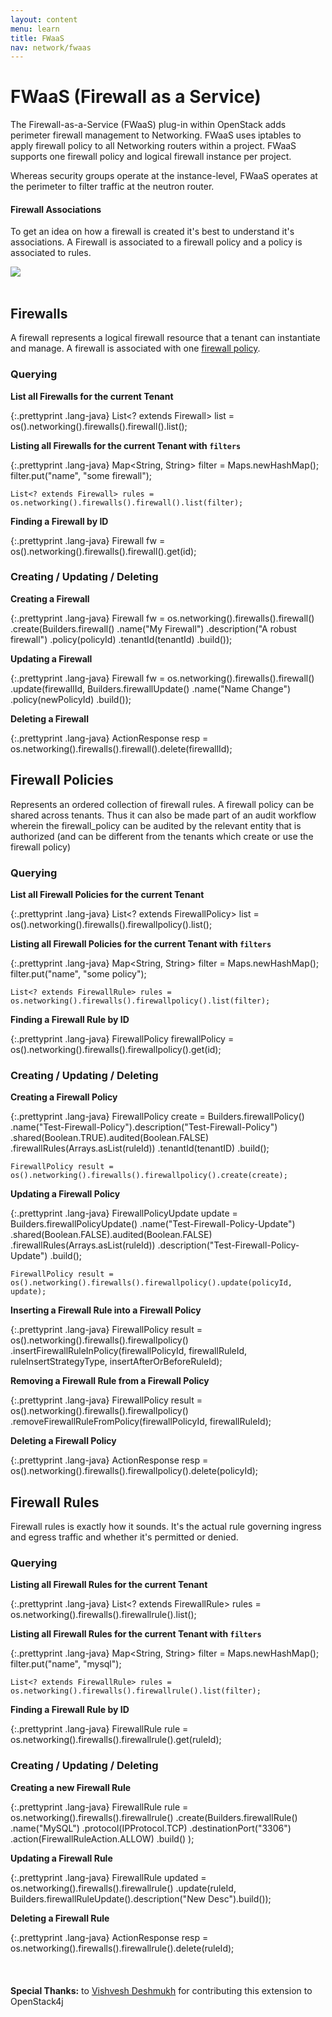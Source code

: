 ```yaml
---
layout: content
menu: learn
title: FWaaS
nav: network/fwaas
---
```


# FWaaS (Firewall as a Service)

The Firewall-as-a-Service (FWaaS) plug-in within OpenStack adds perimeter firewall management to Networking. FWaaS uses iptables to apply firewall policy to all Networking routers within a project. FWaaS supports one firewall policy and logical firewall instance per project.

Whereas security groups operate at the instance-level, FWaaS operates at the perimeter to filter traffic at the neutron router.

#### **Firewall Associations**

To get an idea on how a firewall is created it's best to understand it's associations.  A Firewall is associated to a firewall policy and a policy is associated to rules. 

<img src="https://docs.google.com/drawings/d/sDqBqvZPGu0-OblnGWa9HrQ/image?w=667&h=74&rev=57&ac=1">
<br>
<br>

## Firewalls

A firewall represents a logical firewall resource that a tenant can instantiate and manage. A firewall is associated with one [firewall policy](#firewall-policies).

### Querying

**List all Firewalls for the current Tenant**

{:.prettyprint .lang-java}
	List<? extends Firewall> list = os().networking().firewalls().firewall().list();

**Listing all Firewalls for the current Tenant with `filters`**

{:.prettyprint .lang-java}
    Map<String, String> filter = Maps.newHashMap();
    filter.put("name", "some firewall");

	List<? extends Firewall> rules = os.networking().firewalls().firewall().list(filter);

**Finding a Firewall by ID**

{:.prettyprint .lang-java}
	Firewall fw = os().networking().firewalls().firewall().get(id);

### Creating / Updating / Deleting

**Creating a Firewall**

{:.prettyprint .lang-java}
	Firewall fw = os.networking().firewalls().firewall()
                    .create(Builders.firewall()
                             .name("My Firewall")
                             .description("A robust firewall")
                             .policy(policyId)
                             .tenantId(tenantId)
                             .build());

**Updating a Firewall**

{:.prettyprint .lang-java}
	Firewall fw = os.networking().firewalls().firewall()
                    .update(firewallId, Builders.firewallUpdate()
                           .name("Name Change")
                           .policy(newPolicyId)
                           .build());

**Deleting a Firewall**

{:.prettyprint .lang-java}
	ActionResponse resp = os.networking().firewalls().firewall().delete(firewallId);
<br>

## Firewall Policies

Represents an ordered collection of firewall rules. A firewall policy can be shared across tenants. 
Thus it can also be made part of an audit workflow wherein the firewall_policy can be audited by the relevant entity that is 
authorized (and can be different from the tenants which create or use the firewall policy)

### Querying

**List all Firewall Policies for the current Tenant**

{:.prettyprint .lang-java}
	List<? extends FirewallPolicy> list = os().networking().firewalls().firewallpolicy().list();

**Listing all Firewall Policies for the current Tenant with `filters`**

{:.prettyprint .lang-java}
    Map<String, String> filter = Maps.newHashMap();
    filter.put("name", "some policy");

	List<? extends FirewallRule> rules = os.networking().firewalls().firewallpolicy().list(filter);

**Finding a Firewall Rule by ID**

{:.prettyprint .lang-java}
	FirewallPolicy firewallPolicy = os().networking().firewalls().firewallpolicy().get(id);

### Creating / Updating / Deleting

**Creating a Firewall Policy**

{:.prettyprint .lang-java}
	FirewallPolicy create = Builders.firewallPolicy()
			        .name("Test-Firewall-Policy").description("Test-Firewall-Policy")
			        .shared(Boolean.TRUE).audited(Boolean.FALSE)
			        .firewallRules(Arrays.asList(ruleId))
			        .tenantId(tenantID)
			        .build();

	FirewallPolicy result = os().networking().firewalls().firewallpolicy().create(create);

**Updating a Firewall Policy**

{:.prettyprint .lang-java}
	FirewallPolicyUpdate update = Builders.firewallPolicyUpdate()
				        .name("Test-Firewall-Policy-Update")
				        .shared(Boolean.FALSE).audited(Boolean.FALSE)
				        .firewallRules(Arrays.asList(ruleId))
				        .description("Test-Firewall-Policy-Update")
				        .build();

	FirewallPolicy result = os().networking().firewalls().firewallpolicy().update(policyId, update);


**Inserting a Firewall Rule into a Firewall Policy**

{:.prettyprint .lang-java}
	FirewallPolicy result = os().networking().firewalls().firewallpolicy()
        			    .insertFirewallRuleInPolicy(firewallPolicyId, 
								firewallRuleId, 
								ruleInsertStrategyType, 
								insertAfterOrBeforeRuleId);

**Removing a Firewall Rule from a Firewall Policy**

{:.prettyprint .lang-java}
	FirewallPolicy result = os().networking().firewalls().firewallpolicy()
						 .removeFirewallRuleFromPolicy(firewallPolicyId, firewallRuleId);

**Deleting a Firewall Policy**

{:.prettyprint .lang-java}
	ActionResponse resp = os().networking().firewalls().firewallpolicy().delete(policyId);
<br>

## Firewall Rules

Firewall rules is exactly how it sounds. It's the actual rule governing ingress and egress traffic and whether it's permitted or
denied.

### Querying

**Listing all Firewall Rules for the current Tenant**

{:.prettyprint .lang-java}
	List<? extends FirewallRule> rules = os.networking().firewalls().firewallrule().list();

**Listing all Firewall Rules for the current Tenant with `filters`**

{:.prettyprint .lang-java}
    Map<String, String> filter = Maps.newHashMap();
    filter.put("name", "mysql");

	List<? extends FirewallRule> rules = os.networking().firewalls().firewallrule().list(filter);

**Finding a Firewall Rule by ID**

{:.prettyprint .lang-java}
	FirewallRule rule = os.networking().firewalls().firewallrule().get(ruleId);

### Creating / Updating / Deleting

**Creating a new Firewall Rule**

{:.prettyprint .lang-java}
    FirewallRule rule = os.networking().firewalls().firewallrule()
			      .create(Builders.firewallRule()
			                .name("MySQL")
			                .protocol(IPProtocol.TCP)
			                .destinationPort("3306")
			                .action(FirewallRuleAction.ALLOW)
			                .build()
			             );

**Updating a Firewall Rule**

{:.prettyprint .lang-java}
	FirewallRule updated = os.networking().firewalls().firewallrule()
				 .update(ruleId, Builders.firewallRuleUpdate().description("New Desc").build());


**Deleting a Firewall Rule**

{:.prettyprint .lang-java}
	ActionResponse resp = os.networking().firewalls().firewallrule().delete(ruleId);

<br>

<div class="alert alert-info" style="margin-top:20px;"><b>Special Thanks:</b> to <a href="https://github.com/vishvesh" class="alert-link" target="_blank">Vishvesh Deshmukh</a> for contributing this extension to OpenStack4j</div>




